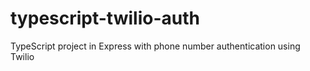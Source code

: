 # typescript-twilio-auth
TypeScript project in Express with phone number authentication using Twilio

